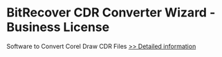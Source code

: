 # BitRecover CDR Converter Wizard - Business License
Software to Convert Corel Draw CDR Files
[>> Detailed information](https://secure.shareit.com/shareit/product.html?productid=300975581&affiliateid=200057808)